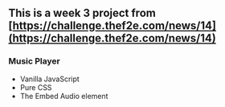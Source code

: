 ## This is a week 3 project from [https://challenge.thef2e.com/news/14](https://challenge.thef2e.com/news/14)

### Music Player
* Vanilla JavaScript
* Pure CSS
* The Embed Audio element <audio> and related events